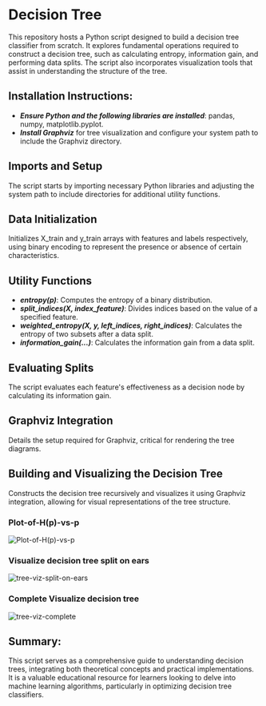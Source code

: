 # Decision Tree
This repository hosts a Python script designed to build a decision tree classifier from scratch. It explores fundamental operations required to construct a decision tree, such as calculating entropy, information gain, and performing data splits. The script also incorporates visualization tools that assist in understanding the structure of the tree.

## Installation Instructions:
- ***Ensure Python and the following libraries are installed***: pandas, numpy, matplotlib.pyplot.
- ***Install Graphviz*** for tree visualization and configure your system path to include the Graphviz directory.

## Imports and Setup
The script starts by importing necessary Python libraries and adjusting the system path to include directories for additional utility functions.

## Data Initialization
Initializes X_train and y_train arrays with features and labels respectively, using binary encoding to represent the presence or absence of certain characteristics.
## Utility Functions
- ***entropy(p)***: Computes the entropy of a binary distribution.
- ***split_indices(X, index_feature)***: Divides indices based on the value of a specified feature.
- ***weighted_entropy(X, y, left_indices, right_indices)***: Calculates the entropy of two subsets after a data split.
- ***information_gain(...)***: Calculates the information gain from a data split.

## Evaluating Splits
The script evaluates each feature's effectiveness as a decision node by calculating its information gain.

## Graphviz Integration
Details the setup required for Graphviz, critical for rendering the tree diagrams.

## Building and Visualizing the Decision Tree
Constructs the decision tree recursively and visualizes it using Graphviz integration, allowing for visual representations of the tree structure.
### Plot-of-H(p)-vs-p
![Plot-of-H(p)-vs-p](https://github.com/UMMY87/Decision-Tree/assets/117314436/2b2b8455-236f-48b7-a6f3-34b82fb385e4)

### Visualize decision tree split on ears
![tree-viz-split-on-ears](https://github.com/UMMY87/Decision-Tree/assets/117314436/6ec89d3c-379c-4eb4-b779-ad6cc88f9a94)

### Complete Visualize decision tree
![tree-viz-complete](https://github.com/UMMY87/Decision-Tree/assets/117314436/9548c65c-ab44-40c7-8924-95c7284a9746)

## Summary:
This script serves as a comprehensive guide to understanding decision trees, integrating both theoretical concepts and practical implementations. It is a valuable educational resource for learners looking to delve into machine learning algorithms, particularly in optimizing decision tree classifiers.
